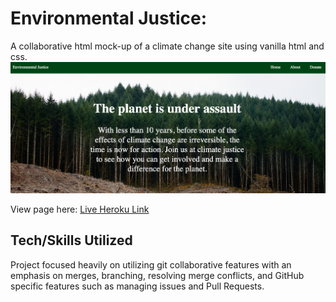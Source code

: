 # Environmental Justice:
A collaborative html mock-up of a climate change site using vanilla html and css.
![Environmental Justice Home Page](/imgs/siteMockup.png)

View page here: [Live Heroku Link](https://environmental-justice-mockup.herokuapp.com)

## Tech/Skills Utilized
Project focused heavily on utilizing git collaborative features with an emphasis on merges, branching, resolving merge conflicts, and GitHub specific features such as managing issues and Pull Requests.
